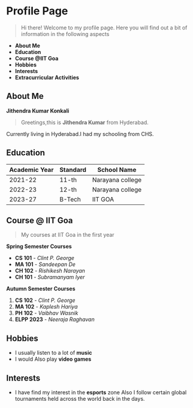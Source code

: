 # Profile Page
>Hi there! Welcome to my profile page.
Here you will find out a bit of information in the following aspects 
- **About Me**
- **Education**
- **Course @IIT Goa**
- **Hobbies**
- **Interests**
- **Extracurricular Activities**

## About Me
**Jithendra Kumar Konkali**

>Greetings,this is **Jithendra Kumar** from Hyderabad.

Currently living in Hyderabad.I had my schooling from CHS.

## Education

|Academic Year                |Standard              |School Name                         |
|----------------|-------------------------------|-----------------------------|
|2021-22|11-th|Narayana college|
|2022-23|12-th|Narayana college|
|2023-27|B-Tech|IIT GOA|

## Course @ IIT Goa
> My courses at IIT Goa in the first year

**Spring Semester Courses**
- **CS 101** - *Clint P. George*
- **MA 101** - *Sandeepan De*
- **CH 102** - *Rishikesh Narayan*
- **CH 101** - *Subramanyam Iyer*

**Autumn Semester Courses**
1. **CS 102** - *Clint P. George*
2. **MA 102** - *Kaplesh Hariya*
3. **PH 102** - *Vaibhav Wasnik*
4. **ELPP 2023** - *Neeraja Raghavan*

## Hobbies
- I usually listen to a lot of **music**
- I would Also play **video games**

## Interests

- I have find my interest in the **esports** zone
Also I follow certain global tournaments held across the world back in the days.

